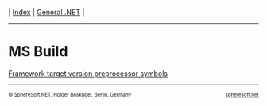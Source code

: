 | [Index](../index.md) | [General .NET](../General.NET.md) |

<hr style="height: 1px" />

# MS Build

[Framework target version preprocessor symbols](MSBuild/Framework.TargetVersion.PreprocessorSymbols.md)



<!-- FOOTER -->
<hr style="height: 1px" />
<span style="font-size: 0.7em">© SphereSoft.NET, Holger Boskugel, Berlin, Germany</span>
<a href="http://spheresoft.net" style="font-size: 0.7em; float: right">spheresoft.net</a>
